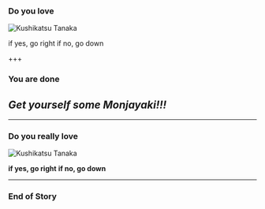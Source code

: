 ### Do you love 

![Kushikatsu Tanaka](http://unseki.co.jp/blog/img/kushikatsutanaka01.jpg)

if yes, go right
if no, go down

+++
### You are done

## ***Get yourself some Monjayaki!!!***

---
### Do you really love

![Kushikatsu Tanaka](http://unseki.co.jp/blog/img/kushikatsutanaka01.jpg)

**if yes, go right**
**if no, go down**

---
### End of Story
